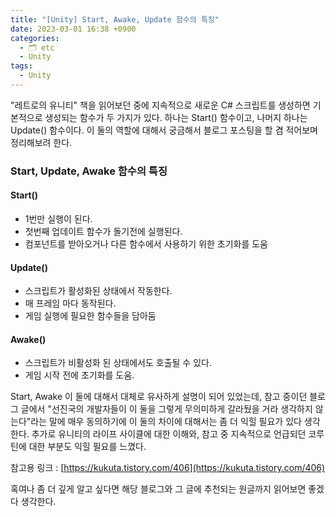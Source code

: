 ```yaml
---
title: "[Unity] Start, Awake, Update 함수의 특징"
date: 2023-03-01 16:38 +0900
categories:
  - 🗂️ etc
  - Unity
tags:
  - Unity
---
```

"레트로의 유니티" 책을 읽어보던 중에 지속적으로 새로운 C# 스크립트를 생성하면 기본적으로 생성되는 함수가 두 가지가 있다. 하나는 Start() 함수이고, 나머지 하나는 Update() 함수이다. 이 둘의 역할에 대해서 궁금해서 블로그 포스팅을 할 겸 적어보며 정리해보려 한다.



### **Start, Update, Awake 함수의 특징**

#### **Start()**

- 1번만 실행이 된다.
- 첫번째 업데이트 함수가 돌기전에 실행된다.
- 컴포넌트를 받아오거나 다른 함수에서 사용하기 위한 초기화를 도움

#### **Update()**

- 스크립트가 활성화된 상태에서 작동한다.
- 매 프레임 마다 동작된다.
- 게임 실행에 필요한 함수들을 담아둠

#### **Awake()**

- 스크립트가 비활성화 된 상태에서도 호출될 수 있다.
- 게임 시작 전에 초기화를 도움.



Start, Awake 이 둘에 대해서 대체로 유사하게 설명이 되어 있었는데, 참고 중이던 블로그 글에서 "선진국의 개발자들이 이 둘을 그렇게 무의미하게 갈라뒀을 거라 생각하지 않는다"라는 말에 매우 동의하기에 이 둘의 차이에 대해서는 좀 더 익힐 필요가 있다 생각한다. 추가로 유니티의 라이프 사이클에 대한 이해와, 참고 중 지속적으로 언급되던 코루틴에 대한 부분도 익힐 필요를 느꼈다.



참고용 링크 : [https://kukuta.tistory.com/406](https://kukuta.tistory.com/406)

혹여나 좀 더 깊게 알고 싶다면 해당 블로그와 그 글에 추천되는 원글까지 읽어보면 좋겠다 생각한다.